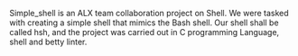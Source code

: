 Simple_shell is an ALX team collaboration project on Shell. We were tasked with creating a simple shell that mimics the Bash shell. Our shell shall be called hsh, and the project was carried out in C programming Language, shell and betty linter.
